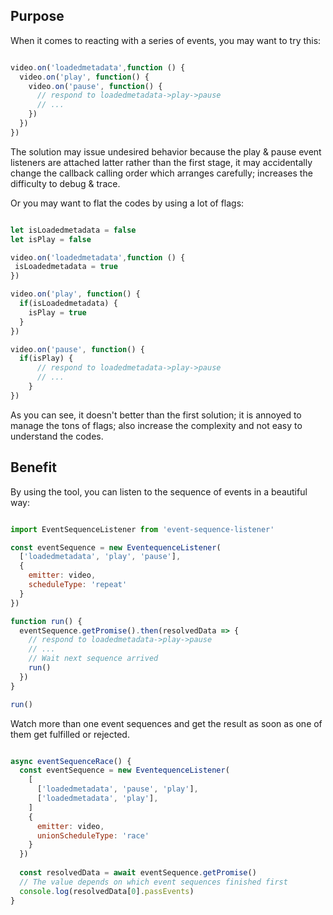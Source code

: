 ## Purpose

When it comes to reacting with a series of events, you may want to try this:

```javascript

video.on('loadedmetadata',function () {
  video.on('play', function() {
    video.on('pause', function() {
      // respond to loadedmetadata->play->pause
      // ...
    })
  })
})
```

The solution may issue undesired behavior because the play & pause event listeners are attached latter rather than the first stage,
it may accidentally change the callback calling order which arranges carefully; increases the difficulty to debug & trace.

Or you may want to flat the codes by using a lot of flags:

```javascript

let isLoadedmetadata = false
let isPlay = false

video.on('loadedmetadata',function () {
 isLoadedmetadata = true
})

video.on('play', function() {
  if(isLoadedmetadata) {
    isPlay = true
  }
})

video.on('pause', function() {
  if(isPlay) {
      // respond to loadedmetadata->play->pause
      // ...
    }
})

```


As you can see, it doesn't better than the first solution; it is annoyed to manage the tons of flags; also increase the complexity and not easy to understand the codes.

## Benefit
By using the tool, you can listen to the sequence of events in a beautiful way:

```javascript

import EventSequenceListener from 'event-sequence-listener'

const eventSequence = new EventequenceListener(
  ['loadedmetadata', 'play', 'pause'],
  {
    emitter: video,
    scheduleType: 'repeat'
  }
})

function run() {
  eventSequence.getPromise().then(resolvedData => {
    // respond to loadedmetadata->play->pause
    // ...
    // Wait next sequence arrived
    run()
  })
}

run()
```
Watch more than one event sequences and get the result as soon as one of them get fulfilled or rejected.

```javascript

async eventSequenceRace() {
  const eventSequence = new EventequenceListener(
    [
      ['loadedmetadata', 'pause', 'play'],
      ['loadedmetadata', 'play'],
    ]
    {
      emitter: video,
      unionScheduleType: 'race'
    }
  })
  
  const resolvedData = await eventSequence.getPromise()
  // The value depends on which event sequences finished first
  console.log(resolvedData[0].passEvents)
}

```
